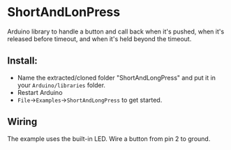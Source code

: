 # ShortAndLonPress

Arduino library to handle a button and call back when it's pushed, when it's released before
timeout, and when it's held beyond the timeout.

## Install:

* Name the extracted/cloned folder "ShortAndLongPress" and put it in your `Arduino/libraries` folder.
* Restart Arduino
* `File`->`Examples`->`ShortAndLongPress` to get started.

## Wiring

The example uses the built-in LED.  Wire a button from  pin 2 to ground.
 
